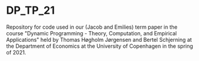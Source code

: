# DP_TP_21

Repository for code used in our (Jacob and Emilies) term paper in the course "Dynamic Programming - Theory, Computation, and Empirical Applications" held by Thomas Høgholm Jørgensen and Bertel Schjerning at the Department of Economics at the University of Copenhagen in the spring of 2021.
